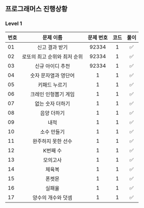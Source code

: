 ## 프로그래머스 진행상황
### Level 1
| 번호 | 문제 이름            | 문제 번호 | 코드  | 풀이  |
|:--|:------------------:|:-------:|:-----:|:-----:|
| 01 | 신고 결과 받기         | 92334 | 1   | ✅   |
| 02 | 로또의 최고 순위와 최저 순위 | 92334 | 1   | ✅   |
| 03 | 신규 아이디 추천        | 92334 | 1   | ✅   |
| 04 | 숫자 문자열과 영단어      | 1 |  1  | ✅   |
| 05 | 키패드 누르기      |1  | 1   | ✅   |
| 06 | 크레인 인형뽑기 게임      | 1 |   1 | ✅   |
| 07 | 없는 숫자 더하기      | 1 |  1  | ✅   |
| 08 | 음양 더하기      | 1 | 1   | ✅   |
| 09 | 내적      | 1 |  1  | ✅   |
| 10 | 소수 만들기      | 1 |1    | ✅   |
| 11 | 완주하지 못한 선수      | 1 |  1  | ✅   |
| 12 | K번째 수      |1  |  1  | ✅   |
| 13 | 모의고사      | 1 |  1  | ✅   |
| 14 | 체육복      |  1| 1   | ✅   |
| 15 | 폰켓몬      | 1 | 1   | ✅   |
| 16 | 실패율      | 1 |  1  | ✅   |
| 17 | 양수의 개수와 덧셈      | 1 | 1   | ✅   |

